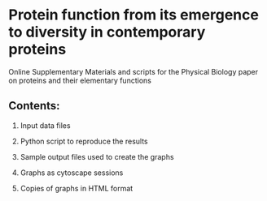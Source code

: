 # Protein function from its emergence to diversity in contemporary proteins
Online Supplementary Materials and scripts for the Physical Biology paper on proteins and their elementary functions

## Contents:
1. Input data files

2. Python script to reproduce the results

3. Sample output files used to create the graphs

4. Graphs as cytoscape sessions

5. Copies of graphs in HTML format

